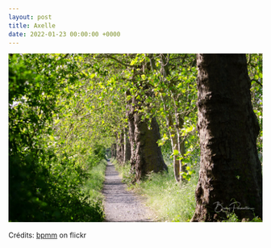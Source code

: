```yaml
---
layout: post
title: Axelle
date: 2022-01-23 00:00:00 +0000
---
```


![Axelle](/images/2022-01-23.jpg)

Crédits: [bpmm](https://www.flickr.com/people/bpmm/) on flickr
